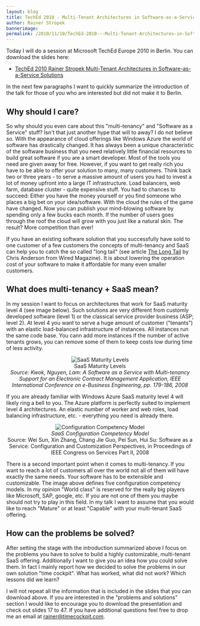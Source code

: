 ```yaml
---
layout: blog
title: TechEd 2010 - Multi-Tenant Architectures in Software-as-a-Service Solutions
author: Rainer Stropek
bannerimage: 
permalink: /2010/11/10/TechEd-2010---Multi-Tenant-Architectures-in-Software-as-a-Service-Solutions
---
```


<p xmlns="http://www.w3.org/1999/xhtml">Today I will do a session at Microsoft TechEd Europe 2010 in Berlin. You can download the slides here:</p><ul xmlns="http://www.w3.org/1999/xhtml">
  <li>
    <a href="{{site.baseurl}}/images/blog/2010/11/TechEd 2010 Rainer Stropek Multi-Tenant Architectures in Software-as-a-Service Solutions.pptx" target="_blank">TechEd 2010 Rainer Stropek Multi-Tenant Architectures in Software-as-a-Service Solutions</a>
  </li>
</ul><p xmlns="http://www.w3.org/1999/xhtml">In the next few paragraphs I want to quickly summarize the introduction of the talk for those of you who are interested but did not make it to Berlin.</p><h2 xmlns="http://www.w3.org/1999/xhtml">Why should I care?</h2><p xmlns="http://www.w3.org/1999/xhtml">So why should you even care about this "multi-tenancy" and "Software as a Service" stuff? Isn't that just another hype that will to away? I do not believe so. With the appearance of cloud offerings like Windows Azure the world of software has drastically changed. It has always been a unique characteristic of the software business that you need relatively little financial resources to build great software if you are a smart developer. Most of the tools you need are given away for free. However, if you want to get really rich you have to be able to offer your solution to many, many customers. Think back two or three years - to serve a massive amount of users you had to invest a lot of money upfront into a large IT infrastructure. Load balancers, web farm, database cluster - quite expensive stuff. You had to chances to succeed: Either you have the money yourself or you find someone who places a big bet on your idea/software. With the cloud the rules of the game have changed. Now you can publish your mind-blowing software by spending only a few bucks each month. If the number of users goes through the roof the cloud will grow with you just like a natural skin. The result? More competition than ever!</p><p xmlns="http://www.w3.org/1999/xhtml">If you have an existing software solution that you successfully have sold to one customer of a few customers the concepts of multi-tenancy and SaaS can help you to catch the so called "long tail" (see article <a href="http://www.wired.com/wired/archive/12.10/tail.html" target="_blank">The Long Tail</a> by Chris Anderson from Wired Magazine). It is about lowering the operation cost of your software to make it affordable for many even smaller customers.</p><h2 xmlns="http://www.w3.org/1999/xhtml">What does multi-tenancy + SaaS mean?</h2><p xmlns="http://www.w3.org/1999/xhtml">In my session I want to focus on architectures that work for SaaS maturity level 4 (see image below). Such solutions are very different from customly developed software (level 1) or the classical service provider business (ASP; level 2). At level 4 you want to serve a huge amount of customer ("tenants") with an elastic load-balanced infrastructure of instances. All instances run the same code base. You cann add more instances if the number of active tenants grows, you can remove some of them to keep costs low during time of less activity.</p><p align="center" xmlns="http://www.w3.org/1999/xhtml">
  <img alt="SaaS Maturity Levels" src="{{site.baseurl}}/images/blog/2010/11/SaaSMaturityLevels.png?mw=500" class="             mceC1Focused mceC1Focused" />
  <br />SaaS Maturity Levels<br /><em>Source: Kwok, Nguyen, Lam: A Software as a Service with Multi-tenancy Support for an Electronic Contract Management Application, IEEE International Conference on e-Business Engineering, pp. 179-186, 2008</em></p><p xmlns="http://www.w3.org/1999/xhtml">If you are already familiar with Windows Azure SaaS maturity level 4 will likely ring a bell to you. The Azure platform is perfectly suited to implement level 4 architectures. An elastic number of worker and web roles, load balancing infrastructure, etc. - everything you need is already there.</p><p align="center" xmlns="http://www.w3.org/1999/xhtml">
  <img alt="Configuration Competency Model" src="{{site.baseurl}}/images/blog/2010/11/ConfigurationCompetencyModel.png" class="   " />
  <br />
  <em>SaaS Configuration Competency Model</em>
  <br />Source: Wei Sun, Xin Zhang, Chang Jie Guo, Pei Sun, Hui Su: Software as a Service: Configuration and Customization Perspectives, in Proceedings of IEEE Congress on Services Part II, 2008</p><p xmlns="http://www.w3.org/1999/xhtml">There is a second important point when it comes to multi-tenancy. If you want to reach a lot of customers all over the world not all of them will have exactly the same needs. Your software has to be extensible and customizable. The image above defines five configuration competency models. In my opinion "World class" is reserved for the really big players like Microsoft, SAP, google, etc. If you are not one of them you maybe should not try to play in this field. In my talk I want to assume that you would like to reach "Mature" or at least "Capable" with your multi-tenant SaaS offering.</p><h2 xmlns="http://www.w3.org/1999/xhtml">How can the problems be solved?</h2><p xmlns="http://www.w3.org/1999/xhtml">After setting the stage with the introduction summarized above I focus on the problems you have to solve to build a highly customizable, multi-tenant SaaS offering. Additionally I want to give you an idea how you could solve them. In fact I mainly report how we decided to solve the problems in our own solution "time cockpit". What has worked, what did not work? Which lessons did we learn?</p><p xmlns="http://www.w3.org/1999/xhtml">I will not repeat all the information that is included in the slides that you can download above. If you are interested in the "problems and solutions" section I would like to encourage you to download the presentation and check out slides 17 to 47. If you have additional questions feel free to drop me an email at <a href="mailto:rainer@timecockpit.com">rainer@timecockpit.com</a>.</p>